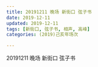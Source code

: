 ```yaml
---
title: 20191211 晚场 新街口 弦子书
date: 2019-12-11
updated: 2019-12-11
tags: [新街口, 弦子书, 相声, 高峰]
categories: (2019)己亥年场次

---
```


20191211 晚场 新街口 弦子书